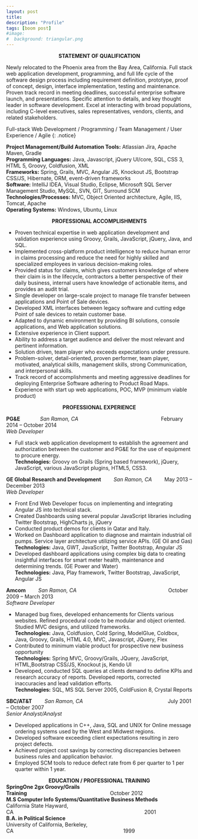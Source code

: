 ```yaml
---
layout: post
title: 
description: "Profile"
tags: [boom post]
#image:
#  background: triangular.png
---
```




<div style="text-align:center"><strong>STATEMENT OF QUALIFICATION</strong></div>

Newly relocated to the Phoenix area from the Bay Area, California. Full stack web application development, programming, and full life cycle of the software design process including requirement definition, prototype, proof of concept, design, interface implementation, testing and maintenance.  Proven track record in meeting deadlines, successful enterprise software launch, and presentations.
Specific attention to details, and key thought leader in software development. Excel at interacting with broad populations, including C-level executives, sales representatives, vendors, clients, and related stakeholders.

Full-stack Web Development &#47; Programming &#47; Team Management &#47; User Experience &#47; Agile 
{: .notice}


<div><strong>Project Management/Build Automation Tools:</strong> Atlassian Jira, Apache Maven, Gradle</div>
<div><strong>Programming Languages:</strong> Java, Javascript, jQuery UI/core, SQL, CSS 3, HTML 5, Groovy, Coldfusion, XML</div>
<div><strong>Frameworks:</strong> Spring, Grails, MVC, Angular JS, Knockout JS, Bootstrap CSS/JS, Hibernate, ORM, event-driven frameworks</div>
<div><strong>Software:</strong> IntelliJ IDEA, Visual Studio, Eclipse, Microsoft SQL Server Management Studio, MySQL, SVN, GIT, Surround SCM</div>
<div><strong>Technologies/Processes:</strong> MVC, Object Oriented architecture, Agile, IIS, Tomcat, Apache</div> 
<div><strong>Operating Systems:</strong> Windows, Ubuntu, Linux</div>

<p>
<div style="text-align:center"><strong>PROFESSIONAL ACCOMPLISHMENTS</strong></div>
<ul>
<li>Proven technical expertise in web application development and validation experience using Groovy, Grails, JavaScript, jQuery, Java, and SQL.</li>
<li>Implemented cross-platform product intelligence to reduce human error in claims processing and reduce the need for highly skilled and specialized employees in various decision-making roles.</li> 
<li>Provided status for claims, which gives customers knowledge of where their claim is in the lifecycle, contractors a better perspective of their daily business, internal users have knowledge of actionable items, and provides an audit trial.</li>
<li>Single developer on large-scale project to manage file transfer between applications and Point of Sale devices.</li>
<li>Developed XML interfaces between legacy software and cutting edge Point of sale devices to retain customer base.</li>
<li>Adapted to dynamic environment by providing BI solutions, console applications, and Web application solutions.</li>
<li>Extensive experience in Client support.</li>
<li>Ability to address a target audience and deliver the most relevant and pertinent information.</li>
<li>Solution driven, team player who exceeds expectations under pressure.</li>
<li>Problem-solver, detail-oriented, proven performer, team player, motivated, analytical skills, management skills, strong Communication, and interpersonal skills.</li>
<li>Track record of accomplishments and meeting aggressive deadlines for deploying Enterprise Software adhering to Product Road Maps.</li>
<li>Experience with start up web applications, POC, MVP (minimum viable product)</li>
</ul>
</p>
<div style="text-align:center"><strong>PROFESSIONAL EXPERIENCE</strong></div>
<p>
<div><strong>PG&E</strong> <span style="margin-left:50px;"><i>San Ramon, CA</i></span> <span style="margin-left:220px;">February 2014 – October 2014</span></div>
<div><i>Web Developer</i></div> 
<ul>
<li>Full stack web application development to establish the agreement and authorization between the customer and PG&E for the use of equipment to procure energy.
<div><strong>Technologies:</strong> Groovy on Grails (Spring based framework), jQuery, JavaScript, various JavaScript plugins, HTML5, CSS3.</div>
</li>
</ul>
 
</p>
<p>
<div><strong>GE Global Research and Development</strong> <span style="margin-left:30px;"><i>San Ramon, CA</i></span> <span style="margin-left:30px;">May 2013  – December 2013</span></div>
<div><i>Web Developer</i></div> 
<ul> 
<li>Front End Web Developer focus on implementing and integrating Angular JS into technical stack.</li> 
<li>Created Dashboards using several popular JavaScript libraries including Twitter Bootstrap, HighCharts js, jQuery</li>
<li>Conducted product demos for clients in Qatar and Italy.</li>
<li>Worked on Dashboard application to diagnose and maintain industrial oil pumps. Service layer architecture utilizing service APIs. (GE Oil and Gas)
<div><strong>Technologies:</strong> Java, GWT, JavaScript, Twitter Bootstrap, Angular JS</div>
</li>
<li>Developed dashboard applications using complex big data to creating insightful interfaces for smart meter health, maintenance and determining trends. (GE Power and Water)
<div><strong>Technologies:</strong> Java, Play framework, Twitter Bootstrap, JavaScript, Angular JS</div>
</li>
</ul>
</p>
<p>
<div><strong>Amcom</strong> <span style="margin-left:30px;"><i>San Ramon, CA</i></span> <span style="margin-left:244px;">October 2009 – March 2013</span></div>
<div><i>Software Developer</i></div> 
<ul> 
<li>Managed bug fixes, developed enhancements for Clients various websites. Refined procedural code to be modular and object oriented. Studied MVC designs, and utilized frameworks.  
<div><strong>Technologies:</strong> Java, Coldfusion, Cold Spring, ModelGlue, Coldbox, Java, Groovy, Grails, HTML 4.0, MVC, Javascript, JQuery, Flex</div>
</li>
<li>Contributed to minimum viable product for prospective new business opportunity 
<div><strong>Technologies:</strong> Spring MVC, Groovy/Grails, JQuery, JavaScript, HTML,Bootstrap CSS/JS, Knockout js, Kendo UI</div>
</li>
<li>Developed, conducted SQL queries at clients demand to define KPIs and research accuracy of reports. Developed reports, corrected inaccuracies and lead validation efforts.
<div><strong>Technologies:</strong> SQL, MS SQL Server 2005, ColdFusion 8, Crystal Reports</div>
</li> 
</ul>
</p>
<p>
<div><strong>SBC/AT&T</strong> <span style="margin-left:30px;"><i>San Ramon, CA</i></span> <span style="margin-left:226px;">July 2001 – October 2007</span></div>
<div><i>Senior Analyst/Analyst</i></div> 
<ul>
<li>Developed applications in C++, Java, SQL and UNIX for Online message ordering systems used by the West and Midwest regions.
<li>Developed software exceeding client expectations resulting in zero project defects.
<li>Achieved project cost savings by correcting discrepancies between business rules and application behavior.
<li>Employed SCM tools to reduce defect rate from 6 per quarter to 1 per quarter within 1 year. 
</ul>
</p>
<p>
<div style="text-align:center"><strong>EDUCATION / PROFESSIONAL TRAINING</strong></div>

<div><strong>SpringOne 2gx Groovy/Grails Training</strong><span style="margin-left:225px;">October 2012</span></div>

<div><strong>M.S Computer Info Systems/Quantitative Business Methods</strong></div>
<div>California State Hayward, CA<span style="margin-left:354px;">2001</span></div>

<div><strong>B.A. in Political Science</strong></div>
<div>University of California, Berkeley, CA<span style="margin-left:297px;">1999</span></div>
</p>
